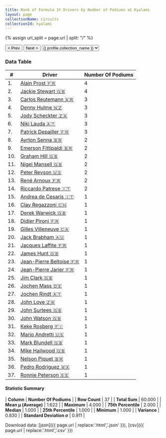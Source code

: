 ```yaml
---
title: Rank of Formula 1® Drivers by Number of Podiums at Kyalami
layout: page
collectionName: circuits
collectionId: kyalami
---
```


{% assign url_split = page.url | split: "/" %}
<div id="collection-navigation">
<button onclick="selector.options[selector.selectedIndex-1].value && (window.location = selector.options[selector.selectedIndex-1].value);">&lt; Prev</button>
<button onclick="selector.options[selector.selectedIndex+1].value && (window.location = selector.options[selector.selectedIndex+1].value);">Next &gt;</button>
<select id="selector" onchange="this.options[this.selectedIndex].value && (window.location = this.options[this.selectedIndex].value);">
  {% for collectionId in site.data[page.collectionName].refs %}
    {% if collectionId == page.collectionId %}
      {% assign selected = "selected" %}
    {% else %}
      {% assign selected = "" %}
    {% endif %}
    {% assign profile = site.data[page.collectionName][collectionId].profile %}
    <option value="/f1/{{ page.collectionName }}/{{ collectionId }}/{{ url_split[4] }}" {{ selected }}>{{ profile.collection_name }}</option>
  {% endfor %}
</select>
</div>

<canvas id="chart" width="400" height="180"></canvas>
<script>
var data = {
    "datasets": [
        {
            "backgroundColor": [
                "#9C8E8D",
                "#9C8E8D",
                "#9C8E8D",
                "#9C8E8D",
                "#9C8E8D",
                "#9C8E8D",
                "#9C8E8D",
                "#9C8E8D",
                "#9C8E8D",
                "#9C8E8D",
                "#9C8E8D",
                "#9C8E8D",
                "#9C8E8D",
                "#9C8E8D",
                "#9C8E8D",
                "#9C8E8D",
                "#9C8E8D",
                "#9C8E8D",
                "#9C8E8D",
                "#9C8E8D",
                "#9C8E8D",
                "#9C8E8D",
                "#9C8E8D",
                "#9C8E8D",
                "#9C8E8D",
                "#9C8E8D",
                "#9C8E8D",
                "#9C8E8D",
                "#9C8E8D",
                "#9C8E8D",
                "#9C8E8D",
                "#9C8E8D",
                "#9C8E8D",
                "#9C8E8D",
                "#9C8E8D",
                "#9C8E8D",
                "#9C8E8D"
            ],
            "borderColor": [
                "#1D181E",
                "#1D181E",
                "#1D181E",
                "#1D181E",
                "#1D181E",
                "#1D181E",
                "#1D181E",
                "#1D181E",
                "#1D181E",
                "#1D181E",
                "#1D181E",
                "#1D181E",
                "#1D181E",
                "#1D181E",
                "#1D181E",
                "#1D181E",
                "#1D181E",
                "#1D181E",
                "#1D181E",
                "#1D181E",
                "#1D181E",
                "#1D181E",
                "#1D181E",
                "#1D181E",
                "#1D181E",
                "#1D181E",
                "#1D181E",
                "#1D181E",
                "#1D181E",
                "#1D181E",
                "#1D181E",
                "#1D181E",
                "#1D181E",
                "#1D181E",
                "#1D181E",
                "#1D181E",
                "#1D181E"
            ],
            "borderWidth": 1,
            "data": [
                4.0,
                4.0,
                3.0,
                3.0,
                3.0,
                3.0,
                3.0,
                2.0,
                2.0,
                2.0,
                2.0,
                2.0,
                2.0,
                2.0,
                1.0,
                1.0,
                1.0,
                1.0,
                1.0,
                1.0,
                1.0,
                1.0,
                1.0,
                1.0,
                1.0,
                1.0,
                1.0,
                1.0,
                1.0,
                1.0,
                1.0,
                1.0,
                1.0,
                1.0,
                1.0,
                1.0,
                1.0
            ],
            "label": "Number Of Podiums"
        }
    ],
    "labels": [
        "Alain Prost",
        "Jackie Stewart",
        "Carlos Reutemann",
        "Denny Hulme",
        "Jody Scheckter",
        "Niki Lauda",
        "Patrick Depailler",
        "Ayrton Senna",
        "Emerson Fittipaldi",
        "Graham Hill",
        "Nigel Mansell",
        "Peter Revson",
        "René Arnoux",
        "Riccardo Patrese",
        "Andrea de Cesaris",
        "Clay Regazzoni",
        "Derek Warwick",
        "Didier Pironi",
        "Gilles Villeneuve",
        "Jack Brabham",
        "Jacques Laffite",
        "James Hunt",
        "Jean-Pierre Beltoise",
        "Jean-Pierre Jarier",
        "Jim Clark",
        "Jochen Mass",
        "Jochen Rindt",
        "John Love",
        "John Surtees",
        "John Watson",
        "Keke Rosberg",
        "Mario Andretti",
        "Mark Blundell",
        "Mike Hailwood",
        "Nelson Piquet",
        "Pedro Rodríguez",
        "Ronnie Peterson"
    ]
};
var options = {
  legend: {
    display: false
  },
  scales: {
    xAxes: [{
      ticks: {
        beginAtZero: true,
        maxRotation: 180,
        display: window.innerWidth > 800
      }
    }],
    yAxes: [{
      ticks: {
        beginAtZero: true
      }
    }]
  },
  onResize: function(chart, size) {
    chart.options.scales.xAxes[0].ticks.display = size.width > 800;
  }
};
var chart = new Chart("chart", {
    data: data,
    type: 'bar',
    options: options
});
</script>



### Data Table

| # | Driver | Number Of Podiums |
|--|--|--|
| 1. | [Alain Prost 🇫🇷](/f1/drivers/prost) | 4 |
| 2. | [Jackie Stewart 🇬🇧](/f1/drivers/stewart) | 4 |
| 3. | [Carlos Reutemann 🇦🇷](/f1/drivers/reutemann) | 3 |
| 4. | [Denny Hulme 🇳🇿](/f1/drivers/hulme) | 3 |
| 5. | [Jody Scheckter 🇿🇦](/f1/drivers/scheckter) | 3 |
| 6. | [Niki Lauda 🇦🇹](/f1/drivers/lauda) | 3 |
| 7. | [Patrick Depailler 🇫🇷](/f1/drivers/depailler) | 3 |
| 8. | [Ayrton Senna 🇧🇷](/f1/drivers/senna) | 2 |
| 9. | [Emerson Fittipaldi 🇧🇷](/f1/drivers/emerson_fittipaldi) | 2 |
| 10. | [Graham Hill 🇬🇧](/f1/drivers/hill) | 2 |
| 11. | [Nigel Mansell 🇬🇧](/f1/drivers/mansell) | 2 |
| 12. | [Peter Revson 🇺🇸](/f1/drivers/revson) | 2 |
| 13. | [René Arnoux 🇫🇷](/f1/drivers/arnoux) | 2 |
| 14. | [Riccardo Patrese 🇮🇹](/f1/drivers/patrese) | 2 |
| 15. | [Andrea de Cesaris 🇮🇹](/f1/drivers/cesaris) | 1 |
| 16. | [Clay Regazzoni 🇨🇭](/f1/drivers/regazzoni) | 1 |
| 17. | [Derek Warwick 🇬🇧](/f1/drivers/warwick) | 1 |
| 18. | [Didier Pironi 🇫🇷](/f1/drivers/pironi) | 1 |
| 19. | [Gilles Villeneuve 🇨🇦](/f1/drivers/gilles_villeneuve) | 1 |
| 20. | [Jack Brabham 🇦🇺](/f1/drivers/jack_brabham) | 1 |
| 21. | [Jacques Laffite 🇫🇷](/f1/drivers/laffite) | 1 |
| 22. | [James Hunt 🇬🇧](/f1/drivers/hunt) | 1 |
| 23. | [Jean-Pierre Beltoise 🇫🇷](/f1/drivers/beltoise) | 1 |
| 24. | [Jean-Pierre Jarier 🇫🇷](/f1/drivers/jarier) | 1 |
| 25. | [Jim Clark 🇬🇧](/f1/drivers/clark) | 1 |
| 26. | [Jochen Mass 🇩🇪](/f1/drivers/mass) | 1 |
| 27. | [Jochen Rindt 🇦🇹](/f1/drivers/rindt) | 1 |
| 28. | [John Love 🇿🇼](/f1/drivers/love) | 1 |
| 29. | [John Surtees 🇬🇧](/f1/drivers/surtees) | 1 |
| 30. | [John Watson 🇬🇧](/f1/drivers/watson) | 1 |
| 31. | [Keke Rosberg 🇫🇮](/f1/drivers/keke_rosberg) | 1 |
| 32. | [Mario Andretti 🇺🇸](/f1/drivers/mario_andretti) | 1 |
| 33. | [Mark Blundell 🇬🇧](/f1/drivers/blundell) | 1 |
| 34. | [Mike Hailwood 🇬🇧](/f1/drivers/hailwood) | 1 |
| 35. | [Nelson Piquet 🇧🇷](/f1/drivers/piquet) | 1 |
| 36. | [Pedro Rodríguez 🇲🇽](/f1/drivers/rodriguez) | 1 |
| 37. | [Ronnie Peterson 🇸🇪](/f1/drivers/peterson) | 1 |

#### Statistic Summary

| **Column** | **Number Of Podiums** |
| **Row Count** | 37 |
| **Total Sum** | 60.000 |
| **Mean μ (Average)** | 1.622 |
| **Maximum** | 4.000 |
| **75th Percentile** | 2.000 |
| **Median** | 1.000 |
| **25th Percentile** | 1.000 |
| **Minimum** | 1.000 |
| **Variance** | 0.830 |
| **Standard Deviation σ** | 0.911 |

Download data: [json]({{ page.url | replace:'.html','.json' }}), [csv]({{ page.url | replace:'.html','.csv' }})
